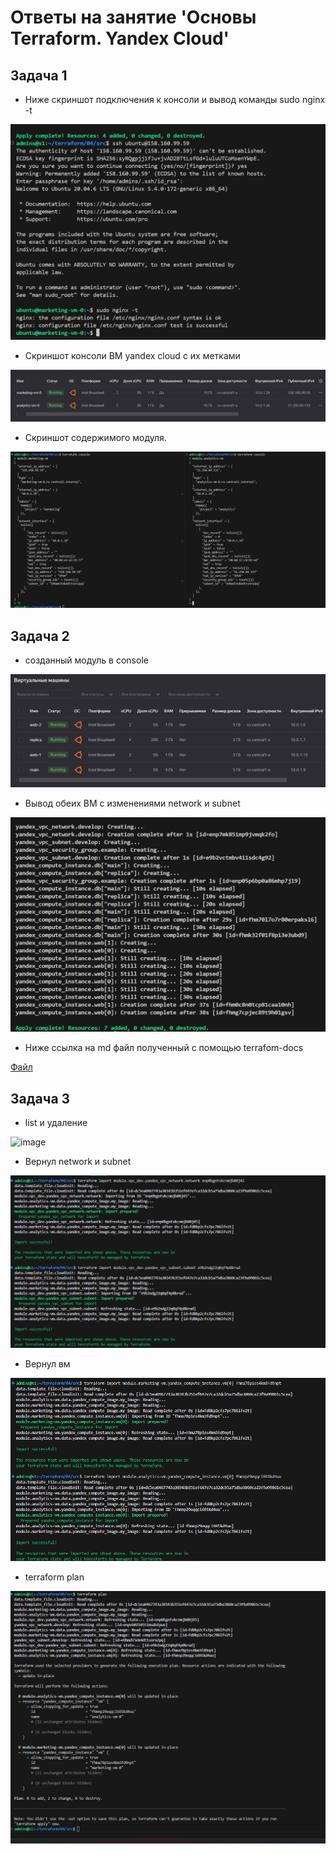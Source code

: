 # Ответы на занятие 'Основы Terraform. Yandex Cloud'

## Задача 1
- Ниже скриншот подключения к консоли и вывод команды sudo nginx -t

![image](https://github.com/mimimimimimimimimimimi/terraform/raw/main/04/files/z1.2.png)

- Скриншот консоли ВМ yandex cloud с их метками

![image](https://github.com/mimimimimimimimimimimi/terraform/raw/main/04/files/z1.1.png)

- Скриншот содержимого модуля.

![image](https://github.com/mimimimimimimimimimimi/terraform/raw/main/04/files/z1.3.png)

## Задача 2
- созданный модуль в console

![image](https://github.com/mimimimimimimimimimimi/terraform/raw/main/03/files/z2.1.png)

- Вывод обеих ВМ с изменениями network и subnet

![image](https://github.com/mimimimimimimimimimimi/terraform/raw/main/03/files/z2.2.png)

- Ниже ссылка на md файл полученный с помощью terrafom-docs

[Файл](https://github.com/mimimimimimimimimimimi/terraform/tree/main/dz4/files/doc.md)


## Задача 3
- list и удаление

![image](https://github.com/mimimimimimimimimimimi/terraform/raw/main/04/files/3.1.png)

- Вернул network и subnet

![image](https://github.com/mimimimimimimimimimimi/terraform/raw/main/04/files/z3.2.png)

- Вернул вм

![image](https://github.com/mimimimimimimimimimimi/terraform/raw/main/04/files/z3.3.png)

- terraform plan

![image](https://github.com/mimimimimimimimimimimi/terraform/raw/main/04/files/z3.4.png)


